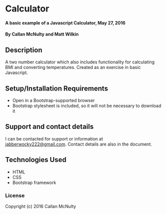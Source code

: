 # Calculator

#### A basic example of a Javascript Calculator, May 27, 2016

#### By Callan McNulty and Matt Wilkin

## Description

A two number calculator which also includes functionality for calculating BMI and converting temperatures. Created as an exercise in basic Javascript.

## Setup/Installation Requirements

* Open in a Bootstrap-supported browser
* Bootstrap stylesheet is included, so it will not be necessary to download it

## Support and contact details

I can be contacted for support or information at jabberwocky222@gmail.com.
Contact details are also in the document.

## Technologies Used

* HTML
* CSS
* Bootstrap framework

### License

Copyright (c) 2016 Callan McNulty
